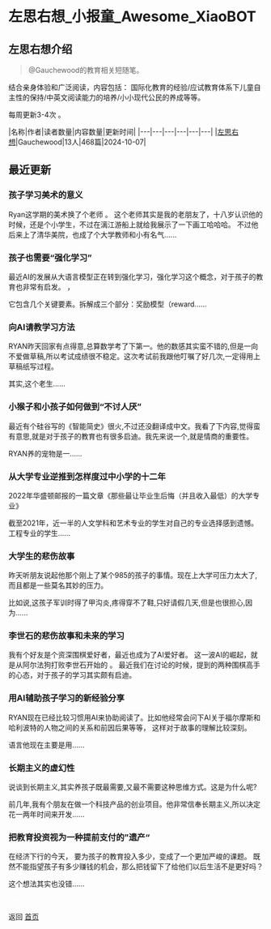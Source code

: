 # 左思右想_小报童_Awesome_XiaoBOT

## 左思右想介绍
> @Gauchewood的教育相关短随笔。    
    
结合亲身体验和广泛阅读，内容包括： 国际化教育的经验/应试教育体系下儿童自主性的保持/中英文阅读能力的培养/小小现代公民的养成等等。    
    
每周更新3-4次 。  
  


|名称|作者|读者数量|内容数量|更新时间|
|---|---|---|---|---|---|
|[左思右想](https://xiaobot.net/p/thinkagain?refer=0b133df9-27dc-423b-8101-639049001c13)|Gauchewood|13人|468篇|2024-10-07|

## 最近更新
### 孩子学习美术的意义

Ryan这学期的美术换了个老师 。 这个老师其实是我的老朋友了，十八岁认识他的时候，还是个小学生，不过在漓江游船上就给我展示了一下画工哈哈哈。
不过他后来上了清华美院，也成了个大学教师和小有名气......

### 孩子也需要“强化学习”

最近AI的发展从大语言模型正在转到强化学习，强化学习这个概念，对于孩子的教育也非常有启发。 ，

它包含几个关键要素。拆解成三个部分：奖励模型（reward......

### 向AI请教学习方法

RYAN昨天回家有点得意,总算数学考了下第一。他的数感其实蛮不错的,但是一向不爱做草稿,所以考试成绩很不稳定。这次考试前我跟他叮嘱了好几次,一定得用上草稿纸写过程。

其实,这个老生......

### 小猴子和小孩子如何做到“不讨人厌”

最近有个硅谷写的《智能简史》很火,不过还没翻译成中文。我看了下内容,觉得蛮有意思,就是对于孩子的教育也有很多启迪。我先来说一个,就是情商的重要性。

RYAN养的宠物是一......

### 从大学专业逆推到怎样度过中小学的十二年

2022年华盛顿邮报的一篇文章《那些最让毕业生后悔（并且收入最低）的大学专业》

截至2021年，近一半的人文学科和艺术专业的学生对自己的专业选择感到遗憾。工程专业的学生......

### 大学生的悲伤故事

昨天听朋友说起他那个刚上了某个985的孩子的事情。现在上大学可压力太大了,而且都是一些莫名其妙的压力。

比如说,这孩子军训时得了甲沟炎,疼得穿不了鞋,只好请假几天,但是也很担心,因为......

### 李世石的悲伤故事和未来的学习

我有个好友是个资深围棋爱好者，最近也成为了AI爱好者。 这一波AI的崛起，就是从阿尔法狗打败李世石开始的 。
最近我们在讨论的时候，提到的两种围棋高手的心态，对于孩子的学习其实颇有启迪。

### 用AI辅助孩子学习的新经验分享

RYAN现在已经比较习惯用AI来协助阅读了。比如他经常会问下AI关于福尔摩斯和哈利波特的人物之间的关系和前因后果等等， 这样对于故事的理解比较深刻。

语言他现在主要是用......

### 长期主义的虚幻性

说谈到长期主义,其实养孩子既最需要,又最不需要这种思维方式。这是为什么呢?

前几年,我有个朋友在做一个科技产品的创业项目。他非常信奉长期主义,所以决定花一两年时间来开发......

### 把教育投资视为一种提前支付的”遗产“

在经济下行的今天， 要为孩子的教育投入多少，变成了一个更加严峻的课题。 既然不能指望孩子有多少赚钱的机会，那么把钱留下了给他们以后生活不是更好吗？

这个想法其实也没错......


<a href="https://github.com/Reno9527/awesome-xiaobot" style="color: white; text-decoration: none;">awesome-xiaobot</a>

返回 [首页](../README.md)
